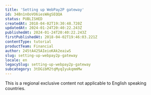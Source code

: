 ```yaml
---
title: 'Setting up WebPay2P gateway'
id: 34Bn1nOoVO6iesWAgSEQQA
status: PUBLISHED
createdAt: 2018-04-02T19:30:48.720Z
updatedAt: 2024-01-24T20:40:22.243Z
publishedAt: 2024-01-24T20:40:22.243Z
firstPublishedAt: 2018-04-02T19:46:03.221Z
contentType: tutorial
productTeam: Financial
author: 245tA425AIeioKAk2eaiwS
slug: setting-up-webpay2p-gateway
locale: en
legacySlug: setting-up-webpay2p-gateway
subcategory: 3tDGibM2tqMyqIyukqmmMw
---
```


<div class="alert alert-warning" role="alert">This is a regional exclusive content not applicable to 
English speaking countries.</div>
